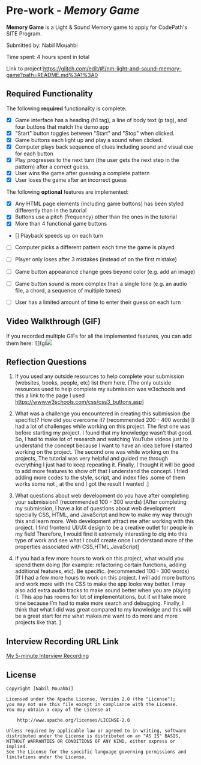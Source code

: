 # Pre-work - *Memory Game*

**Memory Game** is a Light & Sound Memory game to apply for CodePath's SITE Program. 

Submitted by: Nabil Mouahbi

Time spent: 4 hours spent in total

Link to project:https://glitch.com/edit/#!/nm-light-and-sound-memory-game?path=README.md%3A1%3A0

## Required Functionality

The following **required** functionality is complete:

* [X] Game interface has a heading (h1 tag), a line of body text (p tag), and four buttons that match the demo app
* [X] "Start" button toggles between "Start" and "Stop" when clicked. 
* [X] Game buttons each light up and play a sound when clicked. 
* [X] Computer plays back sequence of clues including sound and visual cue for each button
* [X] Play progresses to the next turn (the user gets the next step in the pattern) after a correct guess. 
* [X] User wins the game after guessing a complete pattern
* [X] User loses the game after an incorrect guess

The following **optional** features are implemented:

* [X] Any HTML page elements (including game buttons) has been styled differently than in the tutorial
* [X] Buttons use a pitch (frequency) other than the ones in the tutorial
* [X] More than 4 functional game buttons
* [] Playback speeds up on each turn
* [ ] Computer picks a different pattern each time the game is played
* [ ] Player only loses after 3 mistakes (instead of on the first mistake)
* [ ] Game button appearance change goes beyond color (e.g. add an image)
* [ ] Game button sound is more complex than a single tone (e.g. an audio file, a chord, a sequence of multiple tones)
* [ ] User has a limited amount of time to enter their guess on each turn


## Video Walkthrough (GIF)

If you recorded multiple GIFs for all the implemented features, you can add them here:
![](gi![](https://i.imgur.com/1jnNQSW.gif)

## Reflection Questions
1. If you used any outside resources to help complete your submission (websites, books, people, etc) list them here. 
[The only outside resources used to help complete my submission was w3schools and this a link to the page I used https://www.w3schools.com/css/css3_buttons.asp]

2. What was a challenge you encountered in creating this submission (be specific)? How did you overcome it? (recommended 200 - 400 words) 
[I had a lot of challenges while working on this project. The first one was before starting my project. I found that my knowledge wasn’t that good. So, I had to make lot of research and watching YouTube videos just to understand the concept because I want to have an idea before I started working on the project. The second one was while working on the projects, The tutorial was very helpful and guided me through everything I just had to keep repeating it. Finally, I thought it will be good to add more features to show off that I understand the concept. I tried adding more codes to the style, script, and index files .some of them works some not , at the end I got the result I wanted .]

3. What questions about web development do you have after completing your submission? (recommended 100 - 300 words) 
[After completing my submission, I have a lot of questions about web development specially CSS, HTML, and JavaScript and how to make my way through this and learn more. Web development attract me after working with this project. I find frontend UI/UX design to be a creative outlet for people in my field Therefore, I would find it extremely interesting to dig into this type of work and see what I could create once I understand more of the properties associated with CSS,HTML,JavaScript]

4. If you had a few more hours to work on this project, what would you spend them doing (for example: refactoring certain functions, adding additional features, etc). Be specific. (recommended 100 - 300 words) 
[If I had a few more hours to work on this project. I will add more buttons and work more with the CSS to make the app looks way better. I may also add extra audio tracks to make sound better when you are playing it. This app has rooms for lot of implementations, but it will take more time because I’m had to make more search and debugging. Finally, I think that what I did was great compared to my knowledge and this will be a great start for me what makes me want to do more and more projects like that.  ]



## Interview Recording URL Link

[My 5-minute Interview Recording](your-link-here)


## License

    Copyright [Nabil Mouahbi]

    Licensed under the Apache License, Version 2.0 (the "License");
    you may not use this file except in compliance with the License.
    You may obtain a copy of the License at

        http://www.apache.org/licenses/LICENSE-2.0

    Unless required by applicable law or agreed to in writing, software
    distributed under the License is distributed on an "AS IS" BASIS,
    WITHOUT WARRANTIES OR CONDITIONS OF ANY KIND, either express or implied.
    See the License for the specific language governing permissions and
    limitations under the License.
